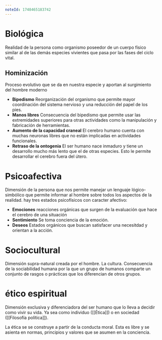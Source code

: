 ```yaml
---
noteId: 1748465183742
---
```


# Biológica
Realidad de la persona como organismo poseedor de un cuerpo físico similar al de las demás especies vivientes que pasa por las fases del ciclo vital.
## Hominización
Proceso evolutivo que se da en nuestra especie y aportan al surgimiento del hombre moderno
- **Bipedismo** Reorganización del organismo que permite mayor coordinación del sistema nervioso y una reducción del papel de los pies.
- **Manos libres** Consecuencia del bipedismo que permite usar las extremidades superiores para otras actividades como la manipulación y fabricación de herramientas.
- **Aumento de la capacidad craneal** El cerebro humano cuenta con muchas neuronas libres que no están implicadas en actividades funcionales.
- **Retraso de la ontogenia** El ser humano nace inmaduro y tiene un desarrollo mucho más lento que el de otras especies. Esto le permite desarrollar el cerebro fuera del útero.
# Psicoafectiva
Dimensión de la persona que nos permite manejar un lenguaje lógico-simbólico que permite informar al hombre sobre todos los aspectos de la realidad. hay tres estados psicofísicos con caracter afectivo:
- **Emociones** reacciones orgánicas que surgen de la evaluación que hace el cerebro de una situación
- **Sentimiento** Se toma conciencia de la emoción.
- **Deseos** Estados orgánicos que buscan satisfacer una necesitdad y orientan a la acción.
# Sociocultural
Dimensión supra-natural creada por el hombre. La cultura. Consecuencia de la sociabilidad humana por la que un grupo de humanos comparte un conjunto de rasgos o prácticas que los diferencian de otros grupos.
# ético espiritual
Dimensión exclusiva y diferenciadora del ser humano que lo lleva a decidir como vivir su vida. Ya sea como individuo ([[Ética]]) o en sociedad ([[Filosofía política]]).

La ética se se construye a partir de la conducta moral. Esta es libre y se asienta en normas, principios y valores que se asumen en la conciencia.
